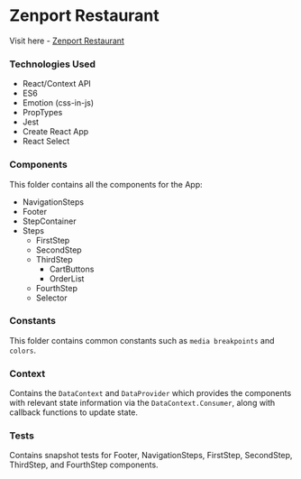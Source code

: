 # Zenport Restaurant

Visit here - [Zenport Restaurant](http://mattnguyen.win/zenport-restaurant/)

### Technologies Used
* React/Context API
* ES6
* Emotion (css-in-js)
* PropTypes
* Jest
* Create React App
* React Select

### Components

This folder contains all the components for the App:

  - NavigationSteps
  - Footer
  - StepContainer
  - Steps
    - FirstStep
    - SecondStep
    - ThirdStep
      - CartButtons
      - OrderList
    - FourthStep
    - Selector


### Constants

This folder contains common constants such as `media breakpoints` and `colors`.

### Context

Contains the `DataContext` and `DataProvider` which provides the components with relevant state information via the `DataContext.Consumer`, along with callback functions to update state.

### Tests
Contains snapshot tests for Footer, NavigationSteps, FirstStep, SecondStep, ThirdStep, and FourthStep components.